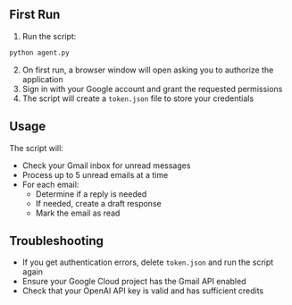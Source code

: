## First Run

1. Run the script:

```bash
python agent.py
```

2. On first run, a browser window will open asking you to authorize the application
3. Sign in with your Google account and grant the requested permissions
4. The script will create a `token.json` file to store your credentials

## Usage

The script will:

- Check your Gmail inbox for unread messages
- Process up to 5 unread emails at a time
- For each email:
  - Determine if a reply is needed
  - If needed, create a draft response
  - Mark the email as read

## Troubleshooting

- If you get authentication errors, delete `token.json` and run the script again
- Ensure your Google Cloud project has the Gmail API enabled
- Check that your OpenAI API key is valid and has sufficient credits
